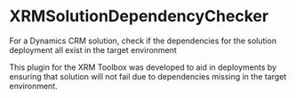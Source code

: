 # XRMSolutionDependencyChecker
For a Dynamics CRM solution, check if the dependencies for the solution deployment all exist in the target environment

This plugin for the XRM Toolbox was developed to aid in deployments by ensuring that solution will not fail due to dependencies missing in the target environment.
